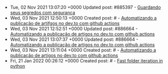 * Tue, 02 Nov 2021 13:07:20 +0000 Updated post: #885397 - [Guardando seus segredos com segurança](https://dev.to/guionardo/guardando-seus-segredos-com-seguranca-3km)
* Wed, 03 Nov 2021 12:50:13 +0000 Created post: # - [Automatizando a publicação de artifgos no dev.to com github actions](https://dev.to/guionardo/automatizando-a-publicacao-de-artifgos-no-dev-to-com-github-actions)
* Wed, 03 Nov 2021 12:52:51 +0000 Updated post: #886664 - [Automatizando a publicação de artigos no dev.to com github actions](https://dev.to/guionardo/automatizando-a-publicacao-de-artifgos-no-devto-com-github-actions-47ee)
* Wed, 03 Nov 2021 13:07:37 +0000 Updated post: #886664 - [Automatizando a publicação de artigos no dev.to com github actions](https://dev.to/guionardo/automatizando-a-publicacao-de-artifgos-no-devto-com-github-actions-47ee)
* Wed, 03 Nov 2021 13:11:04 +0000 Created post: # - [Automatizando a publicação de artigos no dev.to com github actions](https://dev.to/guionardo/automatizando-a-publicacao-de-artigos-no-dev-to-com-github-actions)
* Fri, 21 Jan 2022 00:26:12 +0000 Created post: # - [Fast folder iteration in python](https://dev.to/guionardo/fast-folder-iteration-in-python)
